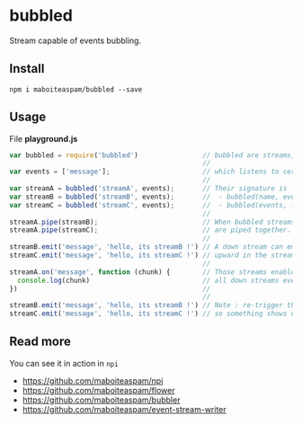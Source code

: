 # bubbled

Stream capable of events bubbling.

## Install

    npm i maboiteaspam/bubbled --save

## Usage

File __playground.js__
```js
var bubbled = require('bubbled')                // bubbled are streams,
                                                //
var events = ['message'];                       // which listens to certain events.
                                                //
var streamA = bubbled('streamA', events);       // Their signature is
var streamB = bubbled('streamB', events);       //  - bubbled(name, events, fnTransform, fnFlush)
var streamC = bubbled('streamC', events);       //  - bubbled(events, fnTransform, fnFlush)
                                                //
streamA.pipe(streamB);                          // When bubbled streams
streamA.pipe(streamC);                          // are piped together.
                                                //
streamB.emit('message', 'hello, its streamB !') // A down stream can emit events
streamC.emit('message', 'hello, its streamC !') // upward in the stream.
                                                //
streamA.on('message', function (chunk) {        // Those streams enable you to listen
  console.log(chunk)                            // all down streams events in one handler.
})                                              //
                                                //
streamB.emit('message', 'hello, its streamB !') // Note : re-trigger the events to invoke the listener,
streamC.emit('message', 'hello, its streamC !') // so something shows up at runtime ;)

```

## Read more

You can see it in action in `npi`

- https://github.com/maboiteaspam/npi
- https://github.com/maboiteaspam/flower
- https://github.com/maboiteaspam/bubbler
- https://github.com/maboiteaspam/event-stream-writer
